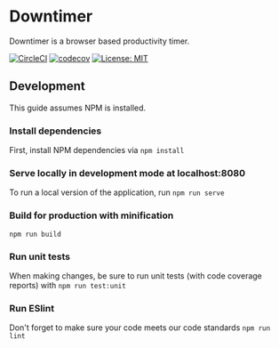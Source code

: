 # Downtimer
Downtimer is a browser based productivity timer.

[![CircleCI](https://circleci.com/gh/downtimer/downtimer/tree/master.svg?style=svg)](https://circleci.com/gh/downtimer/downtimer/tree/master)
[![codecov](https://codecov.io/gh/downtimer/downtimer/branch/master/graph/badge.svg)](https://codecov.io/gh/downtimer/downtimer)
[![License: MIT](https://img.shields.io/badge/License-MIT-yellow.svg)](https://opensource.org/licenses/MIT)

## Development
This guide assumes NPM is installed.

### Install dependencies
First, install NPM dependencies via `npm install`

### Serve locally in development mode at localhost:8080
To run a local version of the application, run `npm run serve`

### Build for production with minification
`npm run build`

### Run unit tests
When making changes, be sure to run unit tests (with code coverage reports) with
`npm run test:unit`

### Run ESlint
Don't forget to make sure your code meets our code standards `npm run lint`
